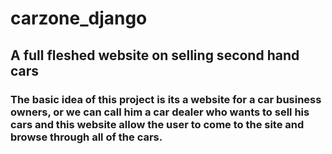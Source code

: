 # carzone_django 
## A full fleshed website on selling second hand cars
### The basic idea of this project is its a website for a car business owners, or we can call him a car dealer who wants to sell his cars and this website allow the user to come to the site and browse through all of the cars.



